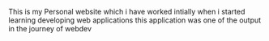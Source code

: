 This is my Personal website which i have worked intially when i started learning  developing web applications this application was one of the output in the journey of webdev
